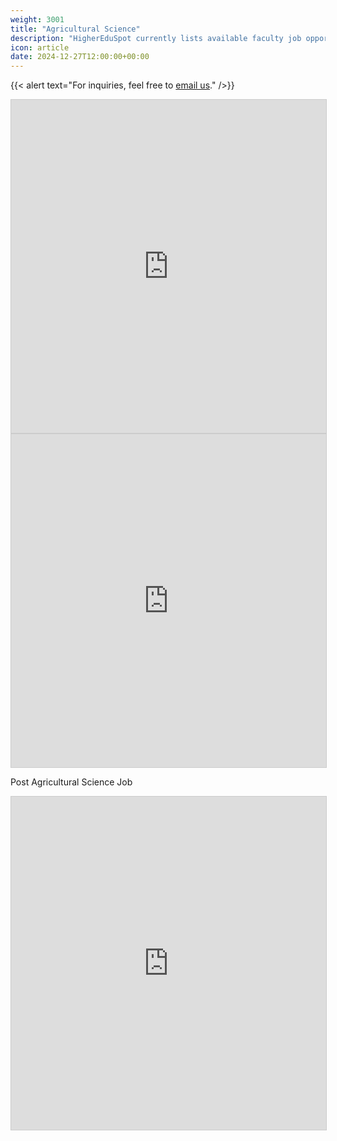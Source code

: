 ```yaml
---
weight: 3001
title: "Agricultural Science"
description: "HigherEduSpot currently lists available faculty job opportunities in agricultural science."
icon: article
date: 2024-12-27T12:00:00+00:00
---
```


{{< alert text="For inquiries, feel free to [email us](mailto:support@highereduspot.com)." />}}

<iframe class="airtable-embed" src="https://airtable.com/embed/appWOoBxmGoaKnB37/shrAU2e8Ow6uXfCY0?layout=card" frameborder="0" onmousewheel="" width="100%" height="533" style="background: transparent; border: 1px solid #ccc;"></iframe>

<iframe class="airtable-embed" src="https://airtable.com/embed/appWOoBxmGoaKnB37/shrPLLlSD89CJpJym?layout=card" frameborder="0" onmousewheel="" width="100%" height="533" style="background: transparent; border: 1px solid #ccc;"></iframe>

Post Agricultural Science Job

<iframe class="airtable-embed" src="https://airtable.com/embed/appWOoBxmGoaKnB37/pagSHSf1qyICkWa5D/form" frameborder="0" onmousewheel="" width="100%" height="533" style="background: transparent; border: 1px solid #ccc;"></iframe>